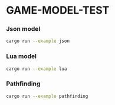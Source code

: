 # GAME-MODEL-TEST

### Json model

```bash
cargo run --example json
```

### Lua model

```bash
cargo run --example lua
```

### Pathfinding

```bash
cargo run --example pathfinding
```